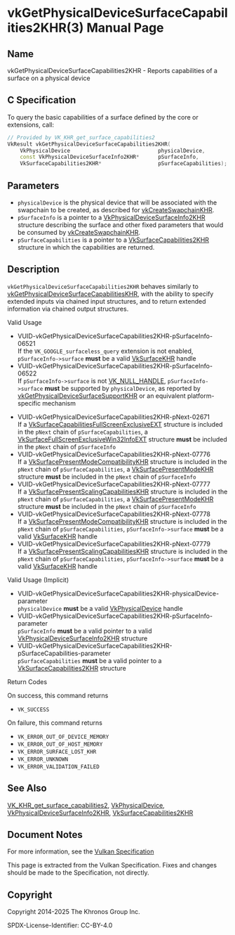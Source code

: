 # vkGetPhysicalDeviceSurfaceCapabilities2KHR(3) Manual Page

## Name

vkGetPhysicalDeviceSurfaceCapabilities2KHR - Reports capabilities of a surface on a physical device



## [](#_c_specification)C Specification

To query the basic capabilities of a surface defined by the core or extensions, call:

```c++
// Provided by VK_KHR_get_surface_capabilities2
VkResult vkGetPhysicalDeviceSurfaceCapabilities2KHR(
    VkPhysicalDevice                            physicalDevice,
    const VkPhysicalDeviceSurfaceInfo2KHR*      pSurfaceInfo,
    VkSurfaceCapabilities2KHR*                  pSurfaceCapabilities);
```

## [](#_parameters)Parameters

- `physicalDevice` is the physical device that will be associated with the swapchain to be created, as described for [vkCreateSwapchainKHR](https://registry.khronos.org/vulkan/specs/latest/man/html/vkCreateSwapchainKHR.html).
- `pSurfaceInfo` is a pointer to a [VkPhysicalDeviceSurfaceInfo2KHR](https://registry.khronos.org/vulkan/specs/latest/man/html/VkPhysicalDeviceSurfaceInfo2KHR.html) structure describing the surface and other fixed parameters that would be consumed by [vkCreateSwapchainKHR](https://registry.khronos.org/vulkan/specs/latest/man/html/vkCreateSwapchainKHR.html).
- `pSurfaceCapabilities` is a pointer to a [VkSurfaceCapabilities2KHR](https://registry.khronos.org/vulkan/specs/latest/man/html/VkSurfaceCapabilities2KHR.html) structure in which the capabilities are returned.

## [](#_description)Description

`vkGetPhysicalDeviceSurfaceCapabilities2KHR` behaves similarly to [vkGetPhysicalDeviceSurfaceCapabilitiesKHR](https://registry.khronos.org/vulkan/specs/latest/man/html/vkGetPhysicalDeviceSurfaceCapabilitiesKHR.html), with the ability to specify extended inputs via chained input structures, and to return extended information via chained output structures.

Valid Usage

- [](#VUID-vkGetPhysicalDeviceSurfaceCapabilities2KHR-pSurfaceInfo-06521)VUID-vkGetPhysicalDeviceSurfaceCapabilities2KHR-pSurfaceInfo-06521  
  If the `VK_GOOGLE_surfaceless_query` extension is not enabled, `pSurfaceInfo->surface` **must** be a valid [VkSurfaceKHR](https://registry.khronos.org/vulkan/specs/latest/man/html/VkSurfaceKHR.html) handle
- [](#VUID-vkGetPhysicalDeviceSurfaceCapabilities2KHR-pSurfaceInfo-06522)VUID-vkGetPhysicalDeviceSurfaceCapabilities2KHR-pSurfaceInfo-06522  
  If `pSurfaceInfo->surface` is not [VK\_NULL\_HANDLE](https://registry.khronos.org/vulkan/specs/latest/man/html/VK_NULL_HANDLE.html), `pSurfaceInfo->surface` **must** be supported by `physicalDevice`, as reported by [vkGetPhysicalDeviceSurfaceSupportKHR](https://registry.khronos.org/vulkan/specs/latest/man/html/vkGetPhysicalDeviceSurfaceSupportKHR.html) or an equivalent platform-specific mechanism

<!--THE END-->

- [](#VUID-vkGetPhysicalDeviceSurfaceCapabilities2KHR-pNext-02671)VUID-vkGetPhysicalDeviceSurfaceCapabilities2KHR-pNext-02671  
  If a [VkSurfaceCapabilitiesFullScreenExclusiveEXT](https://registry.khronos.org/vulkan/specs/latest/man/html/VkSurfaceCapabilitiesFullScreenExclusiveEXT.html) structure is included in the `pNext` chain of `pSurfaceCapabilities`, a [VkSurfaceFullScreenExclusiveWin32InfoEXT](https://registry.khronos.org/vulkan/specs/latest/man/html/VkSurfaceFullScreenExclusiveWin32InfoEXT.html) structure **must** be included in the `pNext` chain of `pSurfaceInfo`
- [](#VUID-vkGetPhysicalDeviceSurfaceCapabilities2KHR-pNext-07776)VUID-vkGetPhysicalDeviceSurfaceCapabilities2KHR-pNext-07776  
  If a [VkSurfacePresentModeCompatibilityKHR](https://registry.khronos.org/vulkan/specs/latest/man/html/VkSurfacePresentModeCompatibilityKHR.html) structure is included in the `pNext` chain of `pSurfaceCapabilities`, a [VkSurfacePresentModeKHR](https://registry.khronos.org/vulkan/specs/latest/man/html/VkSurfacePresentModeKHR.html) structure **must** be included in the `pNext` chain of `pSurfaceInfo`
- [](#VUID-vkGetPhysicalDeviceSurfaceCapabilities2KHR-pNext-07777)VUID-vkGetPhysicalDeviceSurfaceCapabilities2KHR-pNext-07777  
  If a [VkSurfacePresentScalingCapabilitiesKHR](https://registry.khronos.org/vulkan/specs/latest/man/html/VkSurfacePresentScalingCapabilitiesKHR.html) structure is included in the `pNext` chain of `pSurfaceCapabilities`, a [VkSurfacePresentModeKHR](https://registry.khronos.org/vulkan/specs/latest/man/html/VkSurfacePresentModeKHR.html) structure **must** be included in the `pNext` chain of `pSurfaceInfo`
- [](#VUID-vkGetPhysicalDeviceSurfaceCapabilities2KHR-pNext-07778)VUID-vkGetPhysicalDeviceSurfaceCapabilities2KHR-pNext-07778  
  If a [VkSurfacePresentModeCompatibilityKHR](https://registry.khronos.org/vulkan/specs/latest/man/html/VkSurfacePresentModeCompatibilityKHR.html) structure is included in the `pNext` chain of `pSurfaceCapabilities`, `pSurfaceInfo->surface` **must** be a valid [VkSurfaceKHR](https://registry.khronos.org/vulkan/specs/latest/man/html/VkSurfaceKHR.html) handle
- [](#VUID-vkGetPhysicalDeviceSurfaceCapabilities2KHR-pNext-07779)VUID-vkGetPhysicalDeviceSurfaceCapabilities2KHR-pNext-07779  
  If a [VkSurfacePresentScalingCapabilitiesKHR](https://registry.khronos.org/vulkan/specs/latest/man/html/VkSurfacePresentScalingCapabilitiesKHR.html) structure is included in the `pNext` chain of `pSurfaceCapabilities`, `pSurfaceInfo->surface` **must** be a valid [VkSurfaceKHR](https://registry.khronos.org/vulkan/specs/latest/man/html/VkSurfaceKHR.html) handle

Valid Usage (Implicit)

- [](#VUID-vkGetPhysicalDeviceSurfaceCapabilities2KHR-physicalDevice-parameter)VUID-vkGetPhysicalDeviceSurfaceCapabilities2KHR-physicalDevice-parameter  
  `physicalDevice` **must** be a valid [VkPhysicalDevice](https://registry.khronos.org/vulkan/specs/latest/man/html/VkPhysicalDevice.html) handle
- [](#VUID-vkGetPhysicalDeviceSurfaceCapabilities2KHR-pSurfaceInfo-parameter)VUID-vkGetPhysicalDeviceSurfaceCapabilities2KHR-pSurfaceInfo-parameter  
  `pSurfaceInfo` **must** be a valid pointer to a valid [VkPhysicalDeviceSurfaceInfo2KHR](https://registry.khronos.org/vulkan/specs/latest/man/html/VkPhysicalDeviceSurfaceInfo2KHR.html) structure
- [](#VUID-vkGetPhysicalDeviceSurfaceCapabilities2KHR-pSurfaceCapabilities-parameter)VUID-vkGetPhysicalDeviceSurfaceCapabilities2KHR-pSurfaceCapabilities-parameter  
  `pSurfaceCapabilities` **must** be a valid pointer to a [VkSurfaceCapabilities2KHR](https://registry.khronos.org/vulkan/specs/latest/man/html/VkSurfaceCapabilities2KHR.html) structure

Return Codes

On success, this command returns

- `VK_SUCCESS`

On failure, this command returns

- `VK_ERROR_OUT_OF_DEVICE_MEMORY`
- `VK_ERROR_OUT_OF_HOST_MEMORY`
- `VK_ERROR_SURFACE_LOST_KHR`
- `VK_ERROR_UNKNOWN`
- `VK_ERROR_VALIDATION_FAILED`

## [](#_see_also)See Also

[VK\_KHR\_get\_surface\_capabilities2](https://registry.khronos.org/vulkan/specs/latest/man/html/VK_KHR_get_surface_capabilities2.html), [VkPhysicalDevice](https://registry.khronos.org/vulkan/specs/latest/man/html/VkPhysicalDevice.html), [VkPhysicalDeviceSurfaceInfo2KHR](https://registry.khronos.org/vulkan/specs/latest/man/html/VkPhysicalDeviceSurfaceInfo2KHR.html), [VkSurfaceCapabilities2KHR](https://registry.khronos.org/vulkan/specs/latest/man/html/VkSurfaceCapabilities2KHR.html)

## [](#_document_notes)Document Notes

For more information, see the [Vulkan Specification](https://registry.khronos.org/vulkan/specs/latest/html/vkspec.html#vkGetPhysicalDeviceSurfaceCapabilities2KHR)

This page is extracted from the Vulkan Specification. Fixes and changes should be made to the Specification, not directly.

## [](#_copyright)Copyright

Copyright 2014-2025 The Khronos Group Inc.

SPDX-License-Identifier: CC-BY-4.0